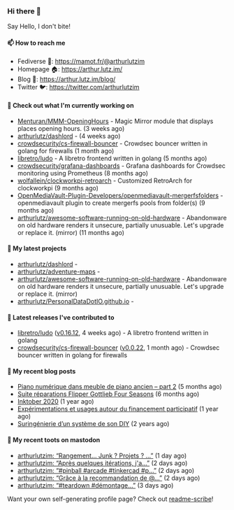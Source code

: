 ### Hi there 👋

Say Hello, I don't bite!

#### 📫 How to reach me

- Fediverse 🐘: https://mamot.fr/@arthurlutzim
- Homepage 🏠: https://arthur.lutz.im/
- Blog 📰: https://arthur.lutz.im/blog/
- Twitter 🐦: https://twitter.com/arthurlutzim

#### 👷 Check out what I'm currently working on

- [Menturan/MMM-OpeningHours](https://github.com/Menturan/MMM-OpeningHours) - Magic Mirror module that displays places opening hours. (3 weeks ago)
- [arthurlutz/dashlord](https://github.com/arthurlutz/dashlord) -  (4 weeks ago)
- [crowdsecurity/cs-firewall-bouncer](https://github.com/crowdsecurity/cs-firewall-bouncer) - Crowdsec bouncer written in golang for firewalls (1 month ago)
- [libretro/ludo](https://github.com/libretro/ludo) - A libretro frontend written in golang (5 months ago)
- [crowdsecurity/grafana-dashboards](https://github.com/crowdsecurity/grafana-dashboards) - Grafana dashboards for Crowdsec monitoring using Prometheus (8 months ago)
- [wolfallein/clockworkpi-retroarch](https://github.com/wolfallein/clockworkpi-retroarch) - Customized RetroArch for clockworkpi (9 months ago)
- [OpenMediaVault-Plugin-Developers/openmediavault-mergerfsfolders](https://github.com/OpenMediaVault-Plugin-Developers/openmediavault-mergerfsfolders) - openmediavault plugin to create mergerfs pools from folder(s) (9 months ago)
- [arthurlutz/awesome-software-running-on-old-hardware](https://github.com/arthurlutz/awesome-software-running-on-old-hardware) - Abandonware on old hardware renders it unsecure, partially unusuable. Let&#39;s upgrade or replace it. (mirror) (11 months ago)

#### 🌱 My latest projects

- [arthurlutz/dashlord](https://github.com/arthurlutz/dashlord) - 
- [arthurlutz/adventure-maps](https://github.com/arthurlutz/adventure-maps) - 
- [arthurlutz/awesome-software-running-on-old-hardware](https://github.com/arthurlutz/awesome-software-running-on-old-hardware) - Abandonware on old hardware renders it unsecure, partially unusuable. Let&#39;s upgrade or replace it. (mirror)
- [arthurlutz/PersonalDataDotIO.github.io](https://github.com/arthurlutz/PersonalDataDotIO.github.io) - 

#### 🔭 Latest releases I've contributed to

- [libretro/ludo](https://github.com/libretro/ludo) ([v0.16.12](https://github.com/libretro/ludo/releases/tag/v0.16.12), 4 weeks ago) - A libretro frontend written in golang
- [crowdsecurity/cs-firewall-bouncer](https://github.com/crowdsecurity/cs-firewall-bouncer) ([v0.0.22](https://github.com/crowdsecurity/cs-firewall-bouncer/releases/tag/v0.0.22), 1 month ago) - Crowdsec bouncer written in golang for firewalls

#### 📜 My recent blog posts

- [Piano numérique dans meuble de piano ancien – part 2](https://arthur.lutz.im/blog/2021/08/16/piano-numerique-dans-meuble-de-piano-ancien-part-2/) (5 months ago)
- [Suite réparations Flipper Gottlieb Four Seasons](https://arthur.lutz.im/blog/2021/07/19/suite-reparations-flipper-gottlieb-four-seasons/) (6 months ago)
- [Inktober 2020](https://arthur.lutz.im/blog/2020/11/09/inktober-2020/) (1 year ago)
- [Expérimentations et usages autour du financement participatif](https://arthur.lutz.im/blog/2020/09/21/experimentations-et-usages-autour-du-financement-participatif/) (1 year ago)
- [Suringénierie d’un système de son DIY](https://arthur.lutz.im/blog/2020/06/01/suringenierie-dun-systeme-de-son-diy/) (2 years ago)

#### 🐘 My recent toots on mastodon

- [arthurlutzim: “Rangement... Junk ? Projets ? …”](https://mamot.fr/@arthurlutzim/107707186780894381) (1 day ago)
- [arthurlutzim: “Après quelques itérations, j&#39;a…”](https://mamot.fr/@arthurlutzim/107701203606209213) (2 days ago)
- [arthurlutzim: “#pinball #arcade #tinkercad #p…”](https://mamot.fr/@arthurlutzim/107699291061393161) (2 days ago)
- [arthurlutzim: “Grâce à la recommandation de @…”](https://mamot.fr/@arthurlutzim/107698743542730991) (2 days ago)
- [arthurlutzim: “#teardown #démontage…”](https://mamot.fr/@arthurlutzim/107695147618985062) (3 days ago)

Want your own self-generating profile page? Check out [readme-scribe](https://github.com/muesli/readme-scribe)!
